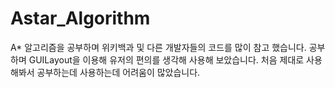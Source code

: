 # Astar_Algorithm

A* 알고리즘을 공부하며 위키백과 및 다른 개발자들의 코드를 많이 참고 했습니다.
공부하며 GUILayout을 이용해 유저의 편의를 생각해 사용해 보았습니다. 
처음 제대로 사용해봐서 공부하는데 사용하는데 어려움이 많았습니다.
